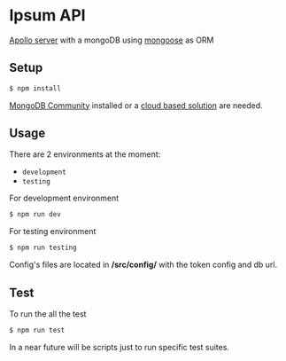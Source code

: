# Ipsum API

[Apollo server](https://www.apollographql.com/docs/) with a mongoDB using [mongoose](https://mongoosejs.com/) as ORM

## Setup

```bash
$ npm install
```

[MongoDB Community](https://docs.mongodb.com/manual/administration/install-community/) installed or a [cloud based solution](https://www.mongodb.com/cloud) are needed.

## Usage

There are 2 environments at the moment:

- `development`
- `testing`

For development environment

```bash
$ npm run dev
```

For testing environment

```bash
$ npm run testing
```

Config's files are located in **/src/config/** with the token config and db url.

## Test

To run the all the test

```bash
$ npm run test
```

In a near future will be scripts just to run specific test suites.
